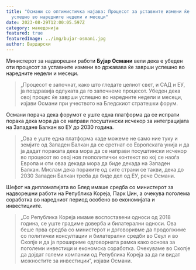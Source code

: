 ```yaml
---
title: "Османи со оптимистичка најава: Процесот за уставните измени ќе заврши
  успешно во наредните недели и месеци"
date: 2023-08-29T12:00:05.597Z
category: македонија
featured: true
featuredImage: ../img/bujar-osmani.jpg
author: Вардарски
---
```

<!--StartFragment-->

Министерот за надворешни работи **Бујар Османи** вели дека е убеден оти процесот за уставните измени во државава ќе заврши успешно во наредните недели и месеци.



<!--EndFragment--><!--StartFragment-->

> „Процесот е започнат, како што гледате целиот свет, и САД и ЕУ, ја поздравија одлуката да го започнеме процесот. Убеден дека овој процес ќе заврши успешно во наредните недели и месеци, изјави Османи при учеството на Бледскиот стратешки форум.

Османи порача дека форумот е уште една платформа да се испрати порака дека мора да се направи посуштински исчекор за интеграцијата на Западане Балкан во ЕУ до 2030 година.

> „Ова е уште една платформа каде можеме не само ние туку и земјите од Западен Балкан да се сретнат со Европската унија и да ја дадат пораката дека мора да се направи посуштински исчекор во процесот во овој нов геополитички контекст во кој се наоѓа Европа и оти оваа декада мора да биде декада на Западен Балкан. Мислам дека пораките од сите страни се такви, дека до 2030 Западен Балкан треба да биде дел од ЕУ, рече Османи.

Шефот на дипломатијата во Блед имаше средба со министерот за надворешни работи на Република Кореја, Парк Џин, а очекува поголема соработка во наредниот период особено во економијата и инвестициите.

> „Со Република Кореја имаме воспоставени односи од 2018 година, се уште градиме доверба и билатерални односи. Ова беше прва средба со министерот и договоривме да продолжиме со политички консултации и билатерални средби во Сеул и во Скопје и да ја прошириме одговорната рамка како основа за поголеми инвестици и економска соработка. Очекуваме во Скопје да дојдат големи компании од Република Кореја за да ги видат можностите за инвестиции“, изјави Османи.

<!--EndFragment-->